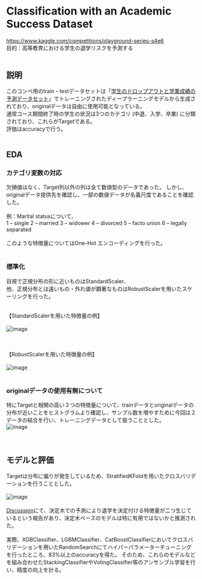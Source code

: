 # Classification with an Academic Success Dataset
https://www.kaggle.com/competitions/playground-series-s4e6<br>
目的：高等教育における学生の退学リスクを予測する<br>
<br>
## 説明
このコンペ用のtrain・testデータセットは「<a href="https://archive.ics.uci.edu/dataset/697/predict+students+dropout+and+academic+success">学生のドロップアウトと学業成績の予測データセット</a>」でトレーニングされたディープラーニングモデルから生成されており、originalデータは自由に使用可能となっている。<br>
通常コース期間終了時の学生の状況は3つのカテゴリ (中退、入学、卒業) に分類されており、これらがTargetである。<br>
評価はaccuracyで行う。<br>
<br>
## EDA
### カテゴリ変数の対応
欠損値はなく、Target列以外の列は全て数値型のデータであった。
しかし、originalデータ提供先を確認し、一部の数値データが名義尺度であることを確認した。<br><br>
例：Marital statusについて、<br>
1 – single 2 – married 3 – widower 4 – divorced 5 – facto union 6 – legally separated<br><br>
このような特徴量についてはOne-Hot エンコーディングを行った。<br>
<br>
### 標準化
目視で正規分布の形に近いものはStandardScaler、<br>他、正規分布とは遠いもの・外れ値が顕著なものはRobustScalerを用いたスケーリングを行った。<br><br>

【StandardScalerを用いた特徴量の例】<br><br>
![image](https://github.com/sayaka513/kaggle_academic_success/assets/160210603/35114485-ac8b-4966-a17b-740bc88dbcd9)

<br><br>
【RobustScalerを用いた特徴量の例】<br><br>
![image](https://github.com/sayaka513/kaggle_academic_success/assets/160210603/6a6feeb5-b59c-4505-91c1-7de7a81f6925)<br>
<br>
### originalデータの使用有無について
特にTargetと相関の高い３つの特徴量について、trainデータとoriginalデータの分布が近いことをヒストグラムより確認し、サンプル数を増やすために今回は２データの結合を行い、トレーニングデータとして扱うこととした。
<br>![image](https://github.com/sayaka513/kaggle_academic_success/assets/160210603/bc2f8406-5319-41dc-8563-441f4bd69d4f)<br>
<br>
<br>
## モデルと評価
Targetは分布に偏りが発生しているため、StratifiedKFoldを用いたクロスバリデーションを行うこととした。<br><br>
![image](https://github.com/sayaka513/kaggle_academic_success/assets/160210603/038d319d-0488-455d-8bdf-679d96da1316)
<br><br>
[Discussion](https://www.kaggle.com/competitions/playground-series-s4e6/discussion/509073)にて、決定木での予測により退学を決定付ける特徴量が二つ生じているという報告があり、決定木ベースのモデルは特に有用ではないかと推測された。<br>
<br>実際、XGBClassifier、LGBMClassifier、CatBoostClassifierにおいてクロスバリデーションを用いたRandomSearchにてハイパーパラメーターチューニングを行ったところ、83%以上のaccuracyを得た。
そのため、これらのモデルなどを組み合わせたStackingClassifierやVotingClassifier等のアンサンブル学習を行い、精度の向上を計る。

